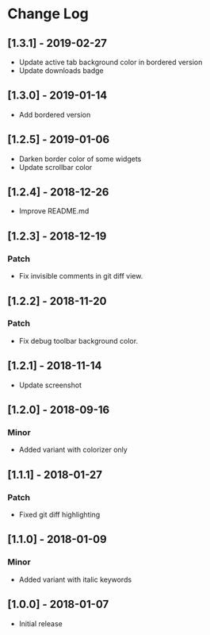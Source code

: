 # Change Log

## [1.3.1] - 2019-02-27

- Update active tab background color in bordered version
- Update downloads badge

## [1.3.0] - 2019-01-14

- Add bordered version

## [1.2.5] - 2019-01-06

- Darken border color of some widgets
- Update scrollbar color


## [1.2.4] - 2018-12-26

- Improve README.md

## [1.2.3] - 2018-12-19

### Patch

- Fix invisible comments in git diff view.

## [1.2.2] - 2018-11-20

### Patch

- Fix debug toolbar background color.

## [1.2.1] - 2018-11-14

- Update screenshot

## [1.2.0] - 2018-09-16

### Minor

- Added variant with colorizer only

## [1.1.1] - 2018-01-27

### Patch

- Fixed git diff highlighting

## [1.1.0] - 2018-01-09

### Minor

- Added variant with italic keywords

## [1.0.0] - 2018-01-07
- Initial release
